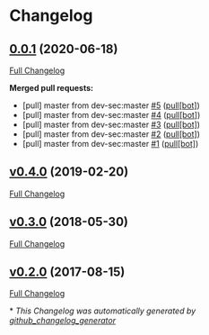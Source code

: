 # Changelog

## [0.0.1](https://github.com/NeatNerdPrime/cis-kubernetes-benchmark/tree/0.0.1) (2020-06-18)

[Full Changelog](https://github.com/NeatNerdPrime/cis-kubernetes-benchmark/compare/v0.4.0...0.0.1)

**Merged pull requests:**

- \[pull\] master from dev-sec:master [\#5](https://github.com/NeatNerdPrime/cis-kubernetes-benchmark/pull/5) ([pull[bot]](https://github.com/apps/pull))
- \[pull\] master from dev-sec:master [\#4](https://github.com/NeatNerdPrime/cis-kubernetes-benchmark/pull/4) ([pull[bot]](https://github.com/apps/pull))
- \[pull\] master from dev-sec:master [\#3](https://github.com/NeatNerdPrime/cis-kubernetes-benchmark/pull/3) ([pull[bot]](https://github.com/apps/pull))
- \[pull\] master from dev-sec:master [\#2](https://github.com/NeatNerdPrime/cis-kubernetes-benchmark/pull/2) ([pull[bot]](https://github.com/apps/pull))
- \[pull\] master from dev-sec:master [\#1](https://github.com/NeatNerdPrime/cis-kubernetes-benchmark/pull/1) ([pull[bot]](https://github.com/apps/pull))

## [v0.4.0](https://github.com/NeatNerdPrime/cis-kubernetes-benchmark/tree/v0.4.0) (2019-02-20)

[Full Changelog](https://github.com/NeatNerdPrime/cis-kubernetes-benchmark/compare/v0.3.0...v0.4.0)

## [v0.3.0](https://github.com/NeatNerdPrime/cis-kubernetes-benchmark/tree/v0.3.0) (2018-05-30)

[Full Changelog](https://github.com/NeatNerdPrime/cis-kubernetes-benchmark/compare/v0.2.0...v0.3.0)

## [v0.2.0](https://github.com/NeatNerdPrime/cis-kubernetes-benchmark/tree/v0.2.0) (2017-08-15)

[Full Changelog](https://github.com/NeatNerdPrime/cis-kubernetes-benchmark/compare/9972b99f0d0c0b0a0951919105eb751fc9558053...v0.2.0)



\* *This Changelog was automatically generated by [github_changelog_generator](https://github.com/github-changelog-generator/github-changelog-generator)*
